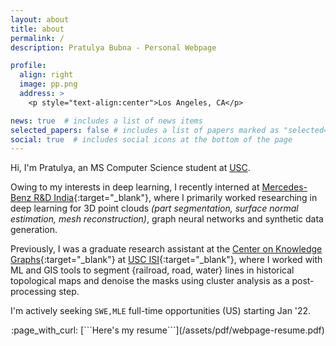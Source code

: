```yaml
---
layout: about
title: about
permalink: /
description: Pratulya Bubna - Personal Webpage

profile:
  align: right
  image: pp.png
  address: >
    <p style="text-align:center">Los Angeles, CA</p>

news: true  # includes a list of news items
selected_papers: false # includes a list of papers marked as "selected={true}"
social: true  # includes social icons at the bottom of the page
---
```


Hi, I'm Pratulya, an MS Computer Science student at <a href="https://usc.edu" target="_blank">USC</a>. <br>

Owing to my interests in deep learning, I recently interned at [Mercedes-Benz R&D India](https://mbrdi.co.in){:target="\_blank"}, where I primarily worked researching in deep learning for 3D point clouds _(part segmentation, surface normal estimation, mesh reconstruction)_,  graph neural networks and synthetic data generation.

Previously, I was a graduate research assistant at the [Center on Knowledge Graphs](http://usc-isi-i2.github.io/home/){:target="\_blank"} at [USC ISI](https://isi.edu){:target="\_blank"}, where I worked with ML and GIS tools to segment {railroad, road, water} lines in historical topological maps and denoise the masks using cluster analysis as a post-processing step.

I'm actively seeking `SWE,MLE` full-time opportunities (US) starting Jan '22.

<p style="text-align:center" markdown="1">
	:page_with_curl: [```Here's my resume```](/assets/pdf/webpage-resume.pdf)
</p>

